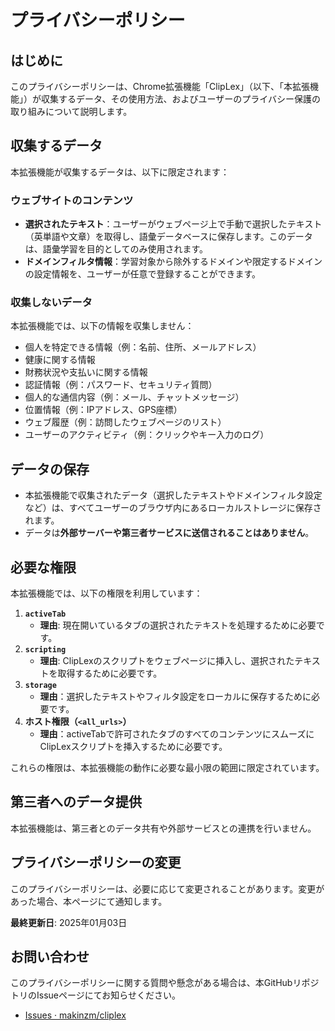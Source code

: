 # プライバシーポリシー

## はじめに
このプライバシーポリシーは、Chrome拡張機能「ClipLex」（以下、「本拡張機能」）が収集するデータ、その使用方法、およびユーザーのプライバシー保護の取り組みについて説明します。

## 収集するデータ
本拡張機能が収集するデータは、以下に限定されます：

### ウェブサイトのコンテンツ
- **選択されたテキスト**：ユーザーがウェブページ上で手動で選択したテキスト（英単語や文章）を取得し、語彙データベースに保存します。このデータは、語彙学習を目的としてのみ使用されます。
- **ドメインフィルタ情報**：学習対象から除外するドメインや限定するドメインの設定情報を、ユーザーが任意で登録することができます。

### 収集しないデータ
本拡張機能では、以下の情報を収集しません：
- 個人を特定できる情報（例：名前、住所、メールアドレス）
- 健康に関する情報
- 財務状況や支払いに関する情報
- 認証情報（例：パスワード、セキュリティ質問）
- 個人的な通信内容（例：メール、チャットメッセージ）
- 位置情報（例：IPアドレス、GPS座標）
- ウェブ履歴（例：訪問したウェブページのリスト）
- ユーザーのアクティビティ（例：クリックやキー入力のログ）

## データの保存
- 本拡張機能で収集されたデータ（選択したテキストやドメインフィルタ設定など）は、すべてユーザーのブラウザ内にあるローカルストレージに保存されます。
- データは**外部サーバーや第三者サービスに送信されることはありません**。

## 必要な権限
本拡張機能では、以下の権限を利用しています：

1. **`activeTab`**  
   - **理由**: 現在開いているタブの選択されたテキストを処理するために必要です。
2. **`scripting`**  
   - **理由**: ClipLexのスクリプトをウェブページに挿入し、選択されたテキストを取得するために必要です。
3. **`storage`**  
   - **理由**：選択したテキストやフィルタ設定をローカルに保存するために必要です。
4. **ホスト権限（`<all_urls>`）**
   - **理由**：activeTabで許可されたタブのすべてのコンテンツにスムーズにClipLexスクリプトを挿入するために必要です。

これらの権限は、本拡張機能の動作に必要な最小限の範囲に限定されています。

## 第三者へのデータ提供
本拡張機能は、第三者とのデータ共有や外部サービスとの連携を行いません。

## プライバシーポリシーの変更
このプライバシーポリシーは、必要に応じて変更されることがあります。変更があった場合、本ページにて通知します。

**最終更新日**: 2025年01月03日

## お問い合わせ
このプライバシーポリシーに関する質問や懸念がある場合は、本GitHubリポジトリのIssueページにてお知らせください。

- [Issues · makinzm/cliplex](https://github.com/makinzm/cliplex/issues)

